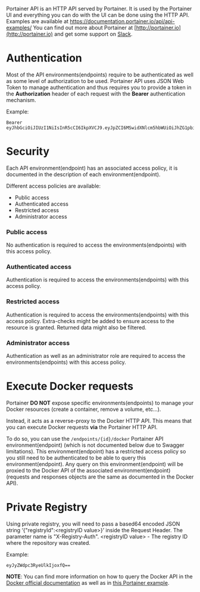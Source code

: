 Portainer API is an HTTP API served by Portainer. It is used by the Portainer UI and everything you can do with the UI can be done using the HTTP API.
Examples are available at https://documentation.portainer.io/api/api-examples/
You can find out more about Portainer at [http://portainer.io](http://portainer.io) and get some support on [Slack](http://portainer.io/slack/).

# Authentication

Most of the API environments(endpoints) require to be authenticated as well as some level of authorization to be used.
Portainer API uses JSON Web Token to manage authentication and thus requires you to provide a token in the **Authorization** header of each request
with the **Bearer** authentication mechanism.

Example:

```
Bearer eyJhbGciOiJIUzI1NiIsInR5cCI6IkpXVCJ9.eyJpZCI6MSwidXNlcm5hbWUiOiJhZG1pbiIsInJvbGUiOjEsImV4cCI6MTQ5OTM3NjE1NH0.NJ6vE8FY1WG6jsRQzfMqeatJ4vh2TWAeeYfDhP71YEE
```

# Security

Each API environment(endpoint) has an associated access policy, it is documented in the description of each environment(endpoint).

Different access policies are available:

- Public access
- Authenticated access
- Restricted access
- Administrator access

### Public access

No authentication is required to access the environments(endpoints) with this access policy.

### Authenticated access

Authentication is required to access the environments(endpoints) with this access policy.

### Restricted access

Authentication is required to access the environments(endpoints) with this access policy.
Extra-checks might be added to ensure access to the resource is granted. Returned data might also be filtered.

### Administrator access

Authentication as well as an administrator role are required to access the environments(endpoints) with this access policy.

# Execute Docker requests

Portainer **DO NOT** expose specific environments(endpoints) to manage your Docker resources (create a container, remove a volume, etc...).

Instead, it acts as a reverse-proxy to the Docker HTTP API. This means that you can execute Docker requests **via** the Portainer HTTP API.

To do so, you can use the `/endpoints/{id}/docker` Portainer API environment(endpoint) (which is not documented below due to Swagger limitations). This environment(endpoint) has a restricted access policy so you still need to be authenticated to be able to query this environment(endpoint). Any query on this environment(endpoint) will be proxied to the Docker API of the associated environment(endpoint) (requests and responses objects are the same as documented in the Docker API).

# Private Registry

Using private registry, you will need to pass a based64 encoded JSON string ‘{"registryId":\<registryID value\>}’ inside the Request Header. The parameter name is "X-Registry-Auth".
\<registryID value\>  - The registry ID where the repository was created.

Example:

```
eyJyZWdpc3RyeUlkIjoxfQ==
```

**NOTE**: You can find more information on how to query the Docker API in the [Docker official documentation](https://docs.docker.com/engine/api/v1.30/) as well as in [this Portainer example](https://documentation.portainer.io/api/api-examples/).

